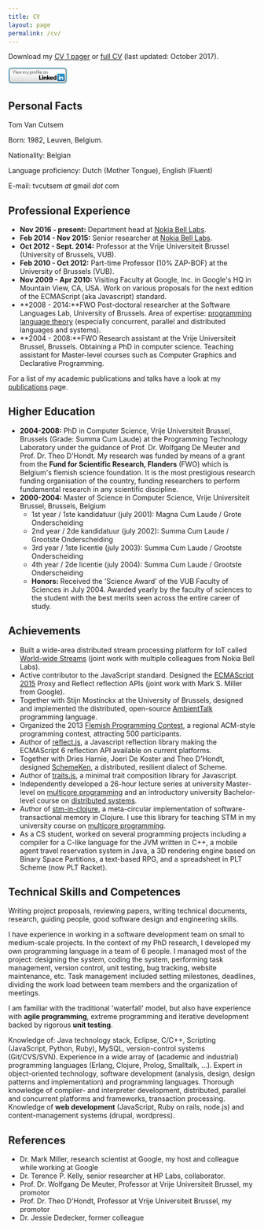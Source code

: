 ```yaml
---
title: CV
layout: page
permalink: /cv/
---
```

Download my [CV 1 pager](/assets/cv1p.pdf) or [full CV](/assets/cv.pdf) (last updated: October 2017).

[![View my LinkedIn Profile](/assets/btn_viewmy_120x33.png)](http://be.linkedin.com/in/tomvc)

## Personal Facts

Tom Van Cutsem

Born: 1982, Leuven, Belgium.

Nationality: Belgian

Language proficiency: Dutch (Mother Tongue), English (Fluent)

E-mail: tvcutsem _at_ gmail _dot_ com

## Professional Experience

*   **Nov 2016 - present:** Department head at [Nokia Bell Labs](https://bell-labs.com/).
*   **Feb 2014 - Nov 2015:** Senior researcher at [Nokia Bell Labs](https://bell-labs.com/).
*   **Oct 2012 - Sept. 2014:** Professor at the Vrije Universiteit Brussel (University of Brussels, VUB).
*   **Feb 2010 - Oct 2012:** Part-time Professor (10% ZAP-BOF) at the University of Brussels (VUB).
*   **Nov 2009 - Apr 2010:** Visiting Faculty at Google, Inc. in Google's HQ in Mountain View, CA, USA. Work on various proposals for the next edition of the ECMAScript (aka Javascript) standard.
*   **2008 - 2014:**FWO Post-doctoral researcher at the Software Languages Lab, University of Brussels. Area of expertise: [programming language theory](http://en.wikipedia.org/wiki/Programming_language_theory) (especially concurrent, parallel and distributed languages and systems).
*   **2004 - 2008:**FWO Research assistant at the Vrije Universiteit Brussel, Brussels. Obtaining a PhD in computer science. Teaching assistant for Master-level courses such as Computer Graphics and Declarative Programming.

For a list of my academic publications and talks have a look at my [publications](/publications) page.

## Higher Education

*   **2004-2008:** PhD in Computer Science, Vrije Universiteit Brussel, Brussels (Grade: Summa Cum Laude) at the Programming Technology Laboratory under the guidance of Prof. Dr. Wolfgang De Meuter and Prof. Dr. Theo D'Hondt. My research was funded by means of a grant from the **Fund for Scientific Research, Flanders** (FWO) which is Belgium's flemish science foundation. It is the most prestigious research funding organisation of the country, funding researchers to perform fundamental research in any scientific discipline.
*   **2000-2004:** Master of Science in Computer Science, Vrije Universiteit Brussel, Brussels, Belgium
    *   1st year / 1ste kandidatuur (july 2001): Magna Cum Laude / Grote Onderscheiding
    *   2nd year / 2de kandidatuur (july 2002): Summa Cum Laude / Grootste Onderscheiding
    *   3rd year / 1ste licentie (july 2003): Summa Cum Laude / Grootste Onderscheiding
    *   4th year / 2de licentie (july 2004): Summa Cum Laude / Grootste Onderscheiding
    *   **Honors:** Received the 'Science Award' of the VUB Faculty of Sciences in July 2004\. Awarded yearly by the faculty of sciences to the student with the best merits seen across the entire career of study.

## Achievements

*   Built a wide-area distributed stream processing platform for IoT called [World-wide Streams](https://www.worldwidestreams.io/) (joint work with multiple colleagues from Nokia Bell Labs).
*   Active contributor to the JavaScript standard. Designed the [ECMAScript 2015](http://www.ecma-international.org/ecma-262/6.0/) Proxy and Reflect reflection APIs (joint work with Mark S. Miller from Google).
*   Together with Stijn Mostinckx at the University of Brussels, designed and implemented the distributed, open-source [AmbientTalk](http://soft.vub.ac.be/amop/) programming language.
*   Organized the 2013 [Flemish Programming Contest](http://www.vlaamseprogrammeerwedstrijd.be/2013/), a regional ACM-style programming contest, attracting 500 participants.
*   Author of [reflect.js](https://github.com/tvcutsem/harmony-reflect), a Javascript reflection library making the ECMAScript 6 reflection API available on current platforms.
*   Together with Dries Harnie, Joeri De Koster and Theo D'Hondt, designed [SchemeKen](https://github.com/tvcutsem/schemeken), a distributed, resilient dialect of Scheme.
*   Author of [traits.js](https://github.com/traitsjs/traits.js), a minimal trait composition library for Javascript.
*   Independently developed a 26-hour lecture series at university Master-level on [multicore programming](http://soft.vub.ac.be/~tvcutsem/multicore/) and an introductory university Bachelor-level course on [distributed systems](http://soft.vub.ac.be/~tvcutsem/distsys/).
*   Author of [stm-in-clojure](https://github.com/tvcutsem/stm-in-clojure), a meta-circular implementation of software-transactional memory in Clojure. I use this library for teaching STM in my university course on [multicore programming](http://soft.vub.ac.be/~tvcutsem/multicore/).
*   As a CS student, worked on several programming projects including a compiler for a C-like language for the JVM written in C++, a mobile agent travel reservation system in Java, a 3D rendering engine based on Binary Space Partitions, a text-based RPG, and a spreadsheet in PLT Scheme (now PLT Racket).

## Technical Skills and Competences

Writing project proposals, reviewing papers, writing technical documents, research, guiding people, good software design and engineering skills.

I have experience in working in a software development team on small to medium-scale projects. In the context of my PhD research, I developed my own programming language in a team of 6 people. I managed most of the project: designing the system, coding the system, performing task management, version control, unit testing, bug tracking, website maintenance, etc. Task management included setting milestones, deadlines, dividing the work load between team members and the organization of meetings.

I am familiar with the traditional 'waterfall' model, but also have experience with **agile programming**, extreme programming and iterative development backed by rigorous **unit testing**.

Knowledge of: Java technology stack, Eclipse, C/C++, Scripting (JavaScript, Python, Ruby), MySQL, version-control systems (Git/CVS/SVN). Experience in a wide array of (academic and industrial) programming languages (Erlang, Clojure, Prolog, Smalltalk, ...). Expert in object-oriented technology, software development (analysis, design, design patterns and implementation) and programming languages. Thorough knowledge of compiler- and interpreter development, distributed, parallel and concurrent platforms and frameworks, transaction processing. Knowledge of **web development** (JavaScript, Ruby on rails, node.js) and content-management systems (drupal, wordpress).

## References

*   Dr. Mark Miller, research scientist at Google, my host and colleague while working at Google
*   Dr. Terence P. Kelly, senior researcher at HP Labs, collaborator.
*   Prof. Dr. Wolfgang De Meuter, Professor at Vrije Universiteit Brussel, my promotor
*   Prof. Dr. Theo D'Hondt, Professor at Vrije Universiteit Brussel, my promotor
*   Dr. Jessie Dedecker, former colleague
